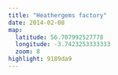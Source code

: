 ```yaml
---
title: "Heathergems factory"
date: 2014-02-08
map:
  latitude: 56.707992527778
  longitude: -3.7423253333333
  zoom: 8
highlight: 9189da9
---
```

